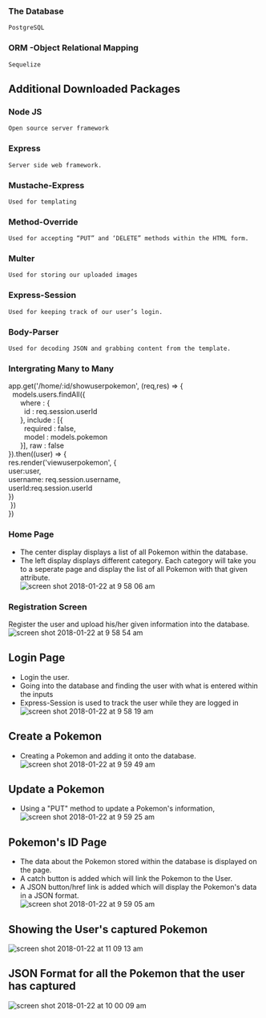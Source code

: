 ### The Database
	PostgreSQL
### ORM -Object Relational Mapping
	Sequelize
## Additional Downloaded Packages

### Node JS
	Open source server framework
### Express
	Server side web framework.
### Mustache-Express
	Used for templating
### Method-Override
	Used for accepting “PUT” and ‘DELETE” methods within the HTML form.
### Multer
	Used for storing our uploaded images
### Express-Session
	Used for keeping track of our user’s login.
### Body-Parser
	Used for decoding JSON and grabbing content from the template.

### Intergrating Many to Many
app.get('/home/:id/showuserpokemon', (req,res) => { <br>
  models.users.findAll({ <br>
      where : {	<br>
        id : req.session.userId	<br>
      }, include : [{<br>
        required : false,<br>
        model : models.pokemon<br>
      }], raw : false<br>
}).then((user) => {<br>
  res.render('viewuserpokemon', {<br>
    user:user,<br>
    username: req.session.username,<br>
    userId:req.session.userId<br>
  })<br>
 })<br>
})<br>

### Home Page
* The center display displays a list of all Pokemon within the database.
* The left display displays different category. Each category will take you to a seperate page and display the list of all Pokemon with that given attribute.<br>
![screen shot 2018-01-22 at 9 58 06 am](https://user-images.githubusercontent.com/31966603/35230294-44e15ac2-ff5b-11e7-87d8-f7e7a060c07f.png)

### Registration Screen
Register the user and upload his/her given information into the database.<br>
![screen shot 2018-01-22 at 9 58 54 am](https://user-images.githubusercontent.com/31966603/35230292-44977f74-ff5b-11e7-8388-f83a195748a9.png)

## Login Page
* Login the user.
* Going into the database and finding the user with what is entered within the inputs
* Express-Session is used to track the user while they are logged in<br>
![screen shot 2018-01-22 at 9 58 19 am](https://user-images.githubusercontent.com/31966603/35230293-44b19e7c-ff5b-11e7-81fa-be31831cce9f.png)

## Create a Pokemon
* Creating a Pokemon and adding it onto the database.<br>
![screen shot 2018-01-22 at 9 59 49 am](https://user-images.githubusercontent.com/31966603/35230286-4439fed0-ff5b-11e7-89bb-8475e25f3ef8.png)

## Update a Pokemon
* Using a "PUT" method to update a Pokemon's information,<br>
![screen shot 2018-01-22 at 9 59 25 am](https://user-images.githubusercontent.com/31966603/35230288-444c46c6-ff5b-11e7-8ae2-13988ab37a58.png)

## Pokemon's ID Page
* The data about the Pokemon stored within the database is displayed on the page.
* A catch button is added which will link the Pokemon to the User.
* A JSON button/href link is added which will display the Pokemon's data in a JSON format.<br>
![screen shot 2018-01-22 at 9 59 05 am](https://user-images.githubusercontent.com/31966603/35230291-446602b4-ff5b-11e7-859b-e9a21d0ee11b.png)

## Showing the User's captured Pokemon
![screen shot 2018-01-22 at 11 09 13 am](https://user-images.githubusercontent.com/31966603/35233802-c25c2a00-ff64-11e7-989b-f873839cc557.png)


## JSON Format for all the Pokemon that the user has captured<br>
![screen shot 2018-01-22 at 10 00 09 am](https://user-images.githubusercontent.com/31966603/35230305-4bbe728a-ff5b-11e7-8bc9-5885411a5591.png)
